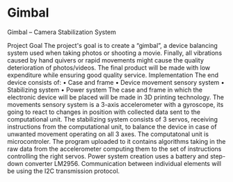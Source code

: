 # Gimbal
Gimbal – Camera Stabilization System


Project Goal
The project's goal is to create a “gimbal”, a device balancing system used when taking photos or shooting a movie.
Finally, all vibrations caused by hand quivers or rapid movements might cause the quality deterioration of photos/videos.
The final product will be made with low expenditure while ensuring good quality service.
Implementation
The end device consists of:
•	Case and frame
•	Device movement sensory system
•	Stabilizing system
•	Power system
The case and frame in which the electronic device will be placed will be made in 3D printing technology.
The movements sensory system is a 3-axis accelerometer with a gyroscope, its going to react to changes in position with collected data sent to the computational unit.
The stabilizing system consists of 3 servos, receiving instructions from the computational unit, to balance the device in case of unwanted movement operating on all 3
axes.
The computatonal unit is microcontroler. The program uploaded to it contains algorithms taking in the raw data from the accelerometer computing them to the set of
instructions controlling the right servos.
Power system creation uses a battery and step-down converter LM2956.
Communication between individual elements will be using the I2C transmission protocol.

